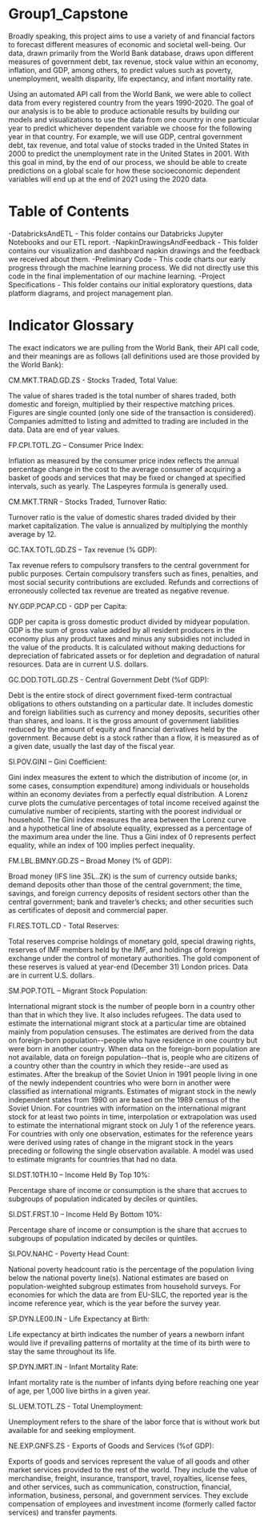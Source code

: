 # Group1_Capstone

Broadly speaking, this project aims to use a variety of and financial factors to forecast different measures of economic and societal well-being. Our data, drawn primarily from the World Bank database, draws upon different measures of government debt, tax revenue, stock value within an economy, inflation, and GDP, among others, to predict values such as poverty, unemployment, wealth disparity, life expectancy, and infant mortality rate.

Using an automated API call from the World Bank, we were able to collect data from every registered country from the years 1990-2020. The goal of our analysis is to be able to produce actionable results by building our models and visualizations to use the data from one country in one particular year to predict whichever dependent variable we choose for the following year in that country. For example, we will use GDP, central government debt, tax revenue, and total value of stocks traded in the United States in 2000 to predict the unemployment rate in the United States in 2001. With this goal in mind, by the end of our process, we should be able to create predictions on a global scale for how these socioeconomic dependent variables will end up at the end of 2021 using the 2020 data.

# Table of Contents
-DatabricksAndETL - This folder contains our Databricks Jupyter Notebooks and our ETL report.
-NapkinDrawingsAndFeedback - This folder contains our visualization and dashboard napkin drawings and the feedback we received about them.
-Preliminary Code - This code charts our early progress through the machine learning process. We did not directly use this code in the final implementation of our machine learning.
-Project Specifications - This folder contains our initial exploratory questions, data platform diagrams, and project management plan.

# Indicator Glossary

The exact indicators we are pulling from the World Bank, their API call code, and their meanings are as follows (all definitions used are those provided by the World Bank):

CM.MKT.TRAD.GD.ZS - Stocks Traded, Total Value:

The value of shares traded is the total number of shares traded, both domestic and foreign, multiplied by their respective matching prices. Figures are single counted (only one side of the transaction is considered). Companies admitted to listing and admitted to trading are included in the data. Data are end of year values.

FP.CPI.TOTL.ZG – Consumer Price Index:
    
Inflation as measured by the consumer price index reflects the annual percentage change in the cost to the average consumer of acquiring a basket of goods and services that may be fixed or changed at specified intervals, such as yearly. The Laspeyres formula is generally used.

CM.MKT.TRNR - Stocks Traded, Turnover Ratio:

Turnover ratio is the value of domestic shares traded divided by their market capitalization. The value is annualized by multiplying the monthly average by 12.

GC.TAX.TOTL.GD.ZS – Tax revenue (% GDP):
    
Tax revenue refers to compulsory transfers to the central government for public purposes. Certain compulsory transfers such as fines, penalties, and most social security contributions are excluded. Refunds and corrections of erroneously collected tax revenue are treated as negative revenue.

NY.GDP.PCAP.CD - GDP per Capita:

GDP per capita is gross domestic product divided by midyear population. GDP is the sum of gross value added by all resident producers in the economy plus any product taxes and minus any subsidies not included in the value of the products. It is calculated without making deductions for depreciation of fabricated assets or for depletion and degradation of natural resources. Data are in current U.S. dollars.

GC.DOD.TOTL.GD.ZS - Central Government Debt (%of GDP):

Debt is the entire stock of direct government fixed-term contractual obligations to others outstanding on a particular date. It includes domestic and foreign liabilities such as currency and money deposits, securities other than shares, and loans. It is the gross amount of government liabilities reduced by the amount of equity and financial derivatives held by the government. Because debt is a stock rather than a flow, it is measured as of a given date, usually the last day of the fiscal year.

SI.POV.GINI – Gini Coefficient:

Gini index measures the extent to which the distribution of income (or, in some cases, consumption expenditure) among individuals or households within an economy deviates from a perfectly equal distribution. A Lorenz curve plots the cumulative percentages of total income received against the cumulative number of recipients, starting with the poorest individual or household. The Gini index measures the area between the Lorenz curve and a hypothetical line of absolute equality, expressed as a percentage of the maximum area under the line. Thus a Gini index of 0 represents perfect equality, while an index of 100 implies perfect inequality.

FM.LBL.BMNY.GD.ZS – Broad Money (% of GDP):

Broad money (IFS line 35L..ZK) is the sum of currency outside banks; demand deposits other than those of the central government; the time, savings, and foreign currency deposits of resident sectors other than the central government; bank and traveler’s checks; and other securities such as certificates of deposit and commercial paper.

FI.RES.TOTL.CD - Total Reserves:

Total reserves comprise holdings of monetary gold, special drawing rights, reserves of IMF members held by the IMF, and holdings of foreign exchange under the control of monetary authorities. The gold component of these reserves is valued at year-end (December 31) London prices. Data are in current U.S. dollars.

SM.POP.TOTL – Migrant Stock Population:

International migrant stock is the number of people born in a country other than that in which they live. It also includes refugees. The data used to estimate the international migrant stock at a particular time are obtained mainly from population censuses. The estimates are derived from the data on foreign-born population--people who have residence in one country but were born in another country. When data on the foreign-born population are not available, data on foreign population--that is, people who are citizens of a country other than the country in which they reside--are used as estimates. After the breakup of the Soviet Union in 1991 people living in one of the newly independent countries who were born in another were classified as international migrants. Estimates of migrant stock in the newly independent states from 1990 on are based on the 1989 census of the Soviet Union. For countries with information on the international migrant stock for at least two points in time, interpolation or extrapolation was used to estimate the international migrant stock on July 1 of the reference years. For countries with only one observation, estimates for the reference years were derived using rates of change in the migrant stock in the years preceding or following the single observation available. A model was used to estimate migrants for countries that had no data.

SI.DST.10TH.10 – Income Held By Top 10%:
    
Percentage share of income or consumption is the share that accrues to subgroups of population indicated by deciles or quintiles.

SI.DST.FRST.10 – Income Held By Bottom 10%:

Percentage share of income or consumption is the share that accrues to subgroups of population indicated by deciles or quintiles.

SI.POV.NAHC - Poverty Head Count:

National poverty headcount ratio is the percentage of the population living below the national poverty line(s). National estimates are based on population-weighted subgroup estimates from household surveys. For economies for which the data are from EU-SILC, the reported year is the income reference year, which is the year before the survey year.

SP.DYN.LE00.IN - Life Expectancy at Birth:

Life expectancy at birth indicates the number of years a newborn infant would live if prevailing patterns of mortality at the time of its birth were to stay the same throughout its life.

SP.DYN.IMRT.IN - Infant Mortality Rate:
    
Infant mortality rate is the number of infants dying before reaching one year of age, per 1,000 live births in a given year.

SL.UEM.TOTL.ZS - Total Unemployment:

Unemployment refers to the share of the labor force that is without work but available for and seeking employment.

NE.EXP.GNFS.ZS - Exports of Goods and Services (%of GDP):

Exports of goods and services represent the value of all goods and other market services provided to the rest of the world. They include the value of merchandise, freight, insurance, transport, travel, royalties, license fees, and other services, such as communication, construction, financial, information, business, personal, and government services. They exclude compensation of employees and investment income (formerly called factor services) and transfer payments.
    
